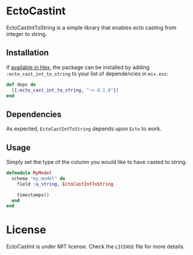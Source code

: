 # EctoCastint

EctoCastIntToString is a simple library that enables ecto casting from integer to string.

## Installation

If [available in Hex](https://hex.pm/docs/publish), the package can be installed
by adding `:ecto_cast_int_to_string` to your list of dependencies in `mix.exs`:

```elixir
def deps do
  [{:ecto_cast_int_to_string, "~> 0.1.0"}]
end
```

## Dependencies

As expected, `EctoCastIntToString` depends upon `Ecto` to work.

## Usage

Simply set the type of the column you would like to have casted to string.

```elixir
defmodule MyModel
  schema "my_model" do
    field :a_string, EctoCastIntToString

    timestamps()
  end
end
```

# License

EctoCastint is under MIT license. Check the `LICENSE` file for more details.
